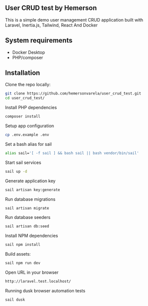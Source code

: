 ## User CRUD test by Hemerson
This is a simple demo user management CRUD application built with Laravel, Inertia.js, Tailwind, React And Docker

## System requirements 
- Docker Desktop
- PHP/composer

## Installation

Clone the repo locally:

```sh
git clone https://github.com/hemersonvarela/user_crud_test.git
cd user_crud_test/
```

Install PHP dependencies
```sh
composer install
```

Setup app configuration
```sh
cp .env.example .env
```

Set a bash alias for sail
```sh
alias sail='[ -f sail ] && bash sail || bash vendor/bin/sail'
```

Start sail services
```sh
sail up -d
```

Generate application key
```sh
sail artisan key:generate
```

Run database migrations
```sh
sail artisan migrate
```

Run database seeders
```sh
sail artisan db:seed
```

Install NPM dependencies
```sh
sail npm install
```

Build assets:

```sh
sail npm run dev
```

Open URL in your browser 
```sh
http://laravel.test.localhost/
```

Running dusk browser automation tests
```
sail dusk
```
